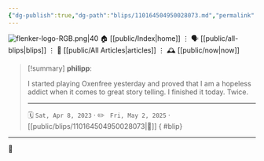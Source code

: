 ```yaml
---
{"dg-publish":true,"dg-path":"blips/110164504950028073.md","permalink":"/blips/110164504950028073/","title":"philipp on mastodon @ 2023-04-08"}
---
```



<div class="transclusion internal-embed is-loaded"><div class="markdown-embed">




![flenker-logo-RGB.png|40](/img/user/attachments/flenker-logo-RGB.png)
🏠 [[public/Index\|home]]  ⋮ 🗣️ [[public/all-blips\|blips]] ⋮  📝 [[public/All Articles\|articles]]  ⋮ 🕰️ [[public/now\|now]]


</div></div>


> [!summary] **philipp**:
>
> I started playing Oxenfree yesterday and proved that I am a hopeless addict when it comes to great story telling. I finished it today. Twice.
> - - -
>
> 🗓️ <code>Sat, Apr 8, 2023</code>  · ✏️ <code> Fri, May 2, 2025</code>  · [[public/blips/110164504950028073\|🔗]]
{ #blip}


- - -

 👾
